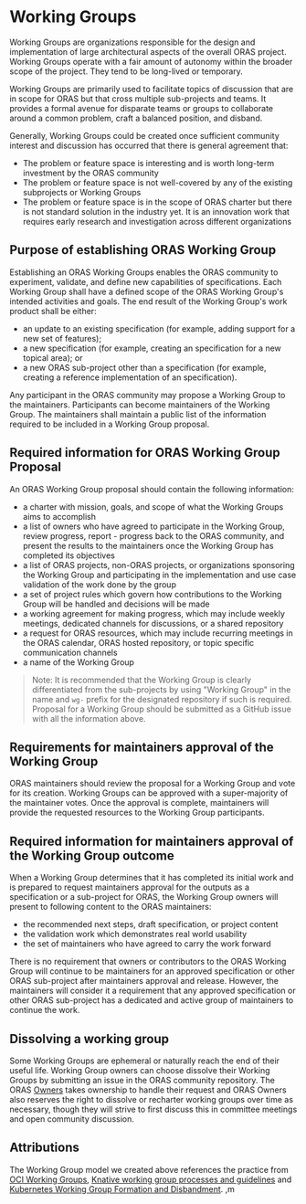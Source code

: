 # Working Groups

Working Groups are organizations responsible for the design and implementation of large architectural aspects of the overall ORAS project. Working Groups operate with a fair amount of autonomy within the broader scope of the project. They tend to be long-lived or temporary.

Working Groups are primarily used to facilitate topics of discussion that are in scope for ORAS but that cross multiple sub-projects and teams. It provides a formal avenue for disparate teams or groups to collaborate around a common problem, craft a balanced position, and disband. 

Generally, Working Groups could be created once sufficient community interest and discussion has occurred that there is general agreement that:

- The problem or feature space is interesting and is worth long-term investment by the ORAS community
- The problem or feature space is not well-covered by any of the existing subprojects or Working Groups
- The problem or feature space is in the scope of ORAS charter but there is not standard solution in the industry yet. It is an innovation work that requires early research and investigation across different organizations

## Purpose of establishing ORAS Working Group

Establishing an ORAS Working Groups enables the ORAS community to experiment, validate, and define new capabilities of specifications. Each Working Group shall have a defined scope of the ORAS Working Group's intended activities and goals. The end result of the Working Group's work product shall be either:

- an update to an existing specification (for example, adding support for a new set of features);
- a new specification (for example, creating an specification for a new topical area); or
- a new ORAS sub-project other than a specification (for example, creating a reference implementation of an specification).

Any participant in the ORAS community may propose a Working Group to the maintainers. Participants can become maintainers of the Working Group. The maintainers shall maintain a public list of the information required to be included in a Working Group proposal.

## Required information for ORAS Working Group Proposal

An ORAS Working Group proposal should contain the following information:

- a charter with mission, goals, and scope of what the Working Groups aims to accomplish
- a list of owners who have agreed to participate in the Working Group, review progress, report - progress back to the ORAS community, and present the results to the maintainers once the Working Group has completed its objectives
- a list of ORAS projects, non-ORAS projects, or organizations sponsoring the Working Group and participating in the implementation and use case validation of the work done by the group
- a set of project rules which govern how contributions to the Working Group will be handled and decisions will be made
- a working agreement for making progress, which may include weekly meetings, dedicated channels for discussions, or a shared repository
- a request for ORAS resources, which may include recurring meetings in the ORAS calendar, ORAS hosted repository, or topic specific communication channels
- a name of the Working Group

> Note: It is recommended that the Working Group is clearly differentiated from the sub-projects by using "Working Group" in the name and `wg-` prefix for the designated repository if such is required.
Proposal for a Working Group should be submitted as a GitHub issue with all the information above.

## Requirements for maintainers approval of the Working Group

ORAS maintainers should review the proposal for a Working Group and vote for its creation. Working Groups can be approved with a super-majority of the maintainer votes. Once the approval is complete, maintainers will provide the requested resources to the Working Group participants.

## Required information for maintainers approval of the Working Group outcome

When a Working Group determines that it has completed its initial work and is prepared to request maintainers approval for the outputs as a specification or a sub-project for ORAS, the Working Group owners will present to following content to the ORAS maintainers:

- the recommended next steps, draft specification, or project content
- the validation work which demonstrates real world usability
- the set of maintainers who have agreed to carry the work forward

There is no requirement that owners or contributors to the ORAS Working Group will continue to be maintainers for an approved specification or other ORAS sub-project after maintainers approval and release. However, the maintainers will consider it a requirement that any approved specification or other ORAS sub-project has a dedicated and active group of maintainers to continue the work.

## Dissolving a working group

Some Working Groups are ephemeral or naturally reach the end of their useful life. Working Group owners can choose dissolve their Working Groups by submitting an issue in the ORAS community repository. The ORAS [Owners](../OWNERS.md) takes ownership to handle their request and ORAS Owners also reserves the right to dissolve or recharter working groups over time as necessary, though they will strive to first discuss this in committee meetings and open community discussion.

## Attributions

The Working Group model we created above references the practice from [OCI Working Groups](https://github.com/opencontainers/tob/blob/main/WG-INFO.md), [Knative working group processes and guidelines](https://github.com/knative/community/blob/main/mechanics/WORKING-GROUP-PROCESSES.md) and [Kubernetes Working Group Formation and Disbandment](https://github.com/kubernetes/community/blob/master/committee-steering/governance/wg-governance.md).
,m 